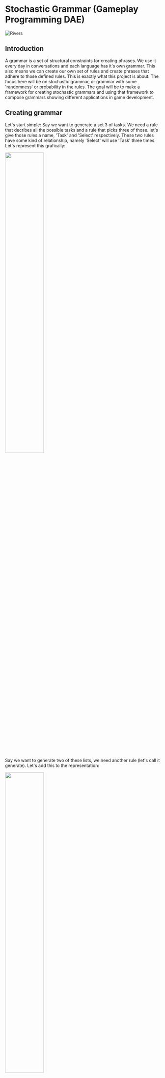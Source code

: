 # Stochastic Grammar (Gameplay Programming DAE)

![Rivers](https://user-images.githubusercontent.com/48439256/213487819-5ea514a6-3048-49b4-852a-a953967aa1ba.gif)

## Introduction
A grammar is a set of structural constraints for creating phrases. We use it every day in conversations and each language has it's own grammar. This also means we can create our own set of rules and create phrases that adhere to those defined rules. This is exactly what this project is about. The focus here will be on stochastic grammar, or grammar with some 'randomness' or probability in the rules. The goal will be to make a framework for creating stochastic grammars and using that framework to compose grammars showing different applications in game development.

## Creating grammar
Let's start simple: Say we want to generate a set 3 of tasks. We need a rule that decribes all the possible tasks and a rule that picks three of those. let's give those rules a name, 'Task' and 'Select' respectively. These two rules have some kind of relationship, namely 'Select' will use 'Task' three times. Let's represent this grafically: 

<img src="https://user-images.githubusercontent.com/48439256/213495374-c4f1c691-be54-4aee-aa73-b58395c6e397.png" width=50% height=50%>

Say we want to generate two of these lists, we need another rule (let's call it generate). Let's add this to the representation:

<img src="https://user-images.githubusercontent.com/48439256/213496360-2d6c1024-1c2c-45f3-8c10-f683386b7f44.png" width=50% height=50%>

This starts to look a lot like a tree, so that will be how we will structure the grammar! We will have a couple of different types of nodes in our grammar tree that will allow us to define different rules. A phrase will be represented as a vector and when the grammar has to generate a phrase, the grammar tree will be traversed and the nodes will append the correct elements to this phrase vector.

### Leaf node
This node will always be at the end of a branch and contains our payload. In most case, this will be a string but the framework will allow you to add any type as the payload. This allows us to even add a callable object as the payload, which is uses in the Rivers and L-System example. This payload will be added to the phrase vector.

### Sequence node
This node contains a list of other nodes it will execute in order. It will add the result of each of these 'childnodes' to the phrase vector.

### Selector node
This node contains a list of other nodes. It will pick one of these childnodes and add it's result to the phrase vector.

## Allowing for randomness
We now has a framework that supports a basic grammar, but there is almost no probability involved. Only the selector node will pick a random childnode, but right now each childnode has the same chance to be picked. Let's add some weight values to that selector node and introduce some other nodes to allow for more randomness.

### Selector node
Each node will be paired with a weight. The bigger the weight, the more likely it will be picked. Each time a childnode is needed, the weightd of all the childnodes are summed up, and a random number between 0 and this sum is picked. The for each node, it is checked if the weight is bigger than this random number. If this is the case, we've found our childnode! If not, we substract the weight from this random number and keep going.

### Repetition node
This node will repeat another node based on a chance. Every time the childnode is executed, it's result will be added ti the phrase vector.

## Adding recursion
Now all this randomness can lead to phrases that keep generating due to recursion. One node has a chance to call another node, which calls the first node again and so on and so on. To prevent this, I've added a node that supports recursion safely by setting a recursion depth. Once this depth is reached, the node will call a fallback node and that will be added to the phrase vector. For simple grammars, this node isn't really needed, but more complex grammars will have more recursion and will have more chance to reach the end of the stack and cause a stack overflow. This recursion node will also reduce the risk of that happening. 

## Parsing rules as strings
I also added the functionality to the framework to create the rules based on a string instead of adding every node manually. The parser will automatically create the rule from a string. Here's how the parsing works:
* Each string is a single rule
* Leafnodes are also considered rules
  *If there are not strings, they will need to be added manually!
* Rules need to be seperated by an operator:
  - sequence: [rule] & [rule]
  -	selector: [weight] [rule] | [weight] [rule]
  -	repetiton: [rule] # [times]
  -	recursion: [fallback rule] -> [normal rule]

## Applications
### L-Systems
I needed a way to confirm if the grammar was working correctly. So I looked for some examples of grammar generated sequences and came across L-Systems. L-Systems are an example of formal grammar and can create self-similar fractals. So I tested out the framwork by creating some grammars that mimic the rules of some L-Systems, in particular the fractal plant. L-Systems use recursion to generate the phrase and the max recursion depth is in this context also called iterations. To visualize the result, each leaf node coincides with a drawing action (a function!), slowly creating the fractal.
Here you can see the influence the recursion depth has on the fractal, which also illustrates why it could also be called iterations.

![LSystemGif](https://user-images.githubusercontent.com/48439256/213525137-a409a690-1b95-47b0-941a-eceb74aab8b8.gif)

### River generation
Now I had this L-System set up, but this does not use a stochastic grammar! So the next step was to add some randomness to it. So I copied over the drawing functions from the L-Systems and wrote my own grammar that uses those functions to generate a random river. I added option for how the rivier should proceed (keep going, turn or split up) and I've given the some weights. Even with such simple grammar, the result is quite good! Here, you can also see the strength of stochastic grammars: Tweaking the weights will give you very different results and you can fine tune them for your application.

![Rivers](https://user-images.githubusercontent.com/48439256/213487819-5ea514a6-3048-49b4-852a-a953967aa1ba.gif)

### Shop generation
Now let's go back to a simple textbased example: let's make a grammar that can generate the contents of a shop. Here you can see the different rule I created for this shop to generate as well as one possible shop create from this grammar:

<img src="https://user-images.githubusercontent.com/48439256/213527104-35272f36-72bd-44ae-ba8b-0c7f12e71891.png" width=50% height=50%>
<img src="https://user-images.githubusercontent.com/48439256/213526915-4a17af65-d2c4-4741-9cf1-7bf9573f83c7.png" width=50% height=50%>

## Conclusion
All in all, grammar can be used for a variety of things, especially in generating things. And stochastic grammar are very powerful here, since it allows for probability to play a role. This results in generating random sequences following structured rules, or, in other word, creating structured randomness! I've dabble with different applications ranging from river generation to creating a shop. This only is a small sample of what is possible: the tree-like structure could allow stochastic grammar to generate behaviour trees, one could generate different styles of enemy behaviour,... .
Still this framework can be expanded:
- The parser could be expanded to allow for nesting rules with parentheses
- The framework could allow grammar to be loaded in from a text file
- New types of nodes could be added, like a node that switches between two rule every time it gets executed
- ...

## References
This research was based on [this paper](http://www.gameaipro.com/GameAIPro3/GameAIPro3_Chapter36_Stochastic_Grammars_Not_Just_for_Words.pdf) published in Game AI Pro 3.
